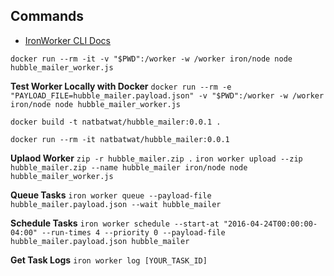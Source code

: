 ## Commands
- [IronWorker CLI Docs](http://dev.iron.io/worker/reference/cli/)

`docker run --rm -it -v "$PWD":/worker -w /worker iron/node node hubble_mailer_worker.js`

**Test Worker Locally with Docker**
`docker run --rm -e "PAYLOAD_FILE=hubble_mailer.payload.json" -v "$PWD":/worker -w /worker iron/node node hubble_mailer_worker.js`

`docker build -t natbatwat/hubble_mailer:0.0.1 .`

`docker run --rm -it natbatwat/hubble_mailer:0.0.1`

**Uplaod Worker**
`zip -r hubble_mailer.zip .`
`iron worker upload --zip hubble_mailer.zip --name hubble_mailer iron/node node hubble_mailer_worker.js`

**Queue Tasks**
`iron worker queue --payload-file hubble_mailer.payload.json --wait hubble_mailer`

**Schedule Tasks**
`iron worker schedule --start-at "2016-04-24T00:00:00-04:00" --run-times 4 --priority 0 --payload-file hubble_mailer.payload.json hubble_mailer`

**Get Task Logs**
`iron worker log [YOUR_TASK_ID]`